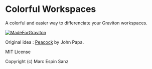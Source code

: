 # Colorful Workspaces

A colorful and easier way to differenciate your Graviton workspaces.

[![MadeForGraviton](https://raw.githubusercontent.com/Graviton-Code-Editor/website/master/src/badges/made_for_graviton.svg?sanitize=true)](https://github.com/Graviton-Code-Editor/Graviton-App)

Original idea : [Peacock](https://marketplace.visualstudio.com/items?itemName=johnpapa.vscode-peacock) by John Papa.

MIT License

Copyright (c) Marc Espin Sanz
